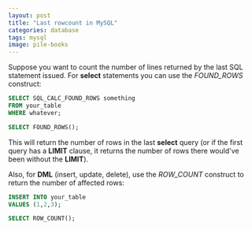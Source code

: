 ```yaml
---
layout: post
title: "Last rowcount in MySQL"
categories: database
tags: mysql
image: pile-books
---
```

Suppose you want to count the number of lines returned by the last SQL statement issued.
For **select** statements you can use the *FOUND_ROWS* construct:

```sql
SELECT SQL_CALC_FOUND_ROWS something
FROM your_table
WHERE whatever;

SELECT FOUND_ROWS();
```

This will return the number of rows in the last **select** query (or if the first query has a **LIMIT** clause, it returns the number of rows there would've been without the **LIMIT**).

Also, for **DML** (insert, update, delete), use the *ROW_COUNT* construct to return the number of affected rows:

```sql
INSERT INTO your_table
VALUES (1,2,3);

SELECT ROW_COUNT();
```
